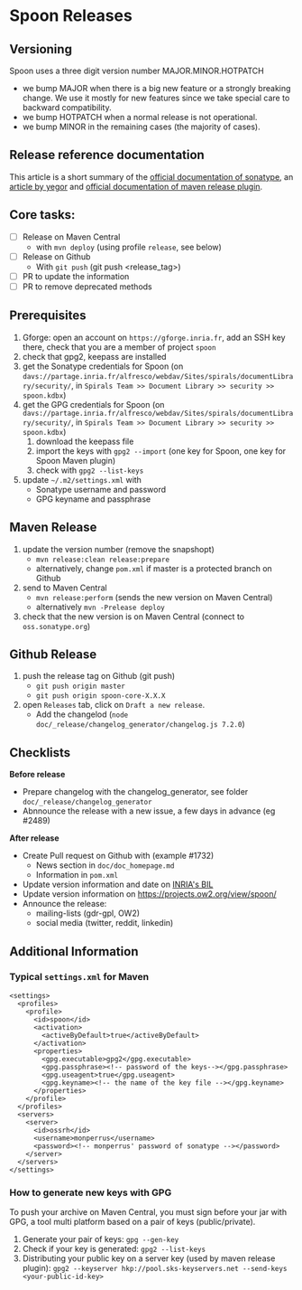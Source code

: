 # Spoon Releases

## Versioning

Spoon uses a three digit version number MAJOR.MINOR.HOTPATCH

* we bump MAJOR when there is a big new feature or a strongly breaking change. We use it mostly for new features since we take special care to backward compatibility.
* we bump HOTPATCH when a normal release is not operational.
* we bump MINOR in the remaining cases (the majority of cases).

## Release reference documentation

This article is a short summary of the [official documentation of sonatype](http://central.sonatype.org/pages/ossrh-guide.html), an [article by yegor](http://www.yegor256.com/2014/08/19/how-to-release-to-maven-central.html) and [official documentation of maven release plugin](http://maven.apache.org/maven-release/maven-release-plugin/).

## Core tasks:

* [ ] Release on Maven Central
    * with `mvn deploy` (using profile `release`, see below)
* [ ] Release on Github
    * With `git push` (git push <release_tag>)
* [ ] PR to update the information
* [ ] PR to remove deprecated methods

## Prerequisites

1. Gforge: open an account on `https://gforge.inria.fr`, add an SSH key there, check that you are a member of project `spoon`
1. check that gpg2, keepass are installed
1. get the Sonatype credentials for Spoon (on `davs://partage.inria.fr/alfresco/webdav/Sites/spirals/documentLibrary/security/`, in `Spirals Team >> Document Library >> security >> spoon.kdbx`)
1. get the GPG credentials for Spoon (on `davs://partage.inria.fr/alfresco/webdav/Sites/spirals/documentLibrary/security/`, in `Spirals Team >> Document Library >> security >> spoon.kdbx`)
    1. download the keepass file
    1. import the keys with `gpg2 --import` (one key for Spoon, one key for Spoon Maven plugin)
    1. check with `gpg2 --list-keys`
1. update  `~/.m2/settings.xml`  with
    * Sonatype username and password
    * GPG keyname and passphrase

## Maven Release

1. update the version number (remove the snapshopt)
    * `mvn release:clean release:prepare`
    * alternatively, change `pom.xml` if master is a protected branch on Github
1. send to Maven Central
    * `mvn release:perform` (sends the new version on Maven Central)
    * alternatively `mvn -Prelease deploy`
1. check that the new version is on Maven Central (connect to `oss.sonatype.org`)

## Github Release
1. push the release tag on Github (git push)
    - `git push origin master`
    - `git push origin spoon-core-X.X.X`
1. open `Releases` tab, click on `Draft a new release`.
    - Add the changelod (`node doc/_release/changelog_generator/changelog.js 7.2.0`)

## Checklists 

**Before release**

- Prepare changelog with the changelog_generator, see folder `doc/_release/changelog_generator`
- Abnnounce the release with a new issue, a few days in advance (eg #2489)

**After release**

- Create Pull request on Github with (example #1732)
    - News section in `doc/doc_homepage.md`
    - Information in `pom.xml`
- Update version information and date on [INRIA's BIL](https://bil.inria.fr/en/software/view/251/tab)
- Update version information on <https://projects.ow2.org/view/spoon/>
- Announce the release:
  * mailing-lists (gdr-gpl, OW2)
  * social media (twitter, reddit, linkedin)  

## Additional Information
###  Typical `settings.xml` for Maven

```
<settings>
  <profiles>
    <profile>
      <id>spoon</id>
      <activation>
        <activeByDefault>true</activeByDefault>
      </activation>
      <properties>
        <gpg.executable>gpg2</gpg.executable>
        <gpg.passphrase><!-- password of the keys--></gpg.passphrase>
        <gpg.useagent>true</gpg.useagent>
        <gpg.keyname><!-- the name of the key file --></gpg.keyname> 
      </properties>
    </profile>
  </profiles>
  <servers>
    <server>
      <id>ossrh</id>
      <username>monperrus</username>
      <password><!-- monperrus' password of sonatype --></password>
    </server>
  </servers>
</settings>
```

### How to generate new keys with GPG

To push your archive on Maven Central, you must sign before your jar with GPG, a tool multi platform based on a pair of keys (public/private).

1. Generate your pair of keys: `gpg --gen-key`
2. Check if your key is generated: `gpg2 --list-keys`
3. Distributing your public key on a server key (used by maven release plugin): `gpg2 --keyserver hkp://pool.sks-keyservers.net --send-keys <your-public-id-key>`


